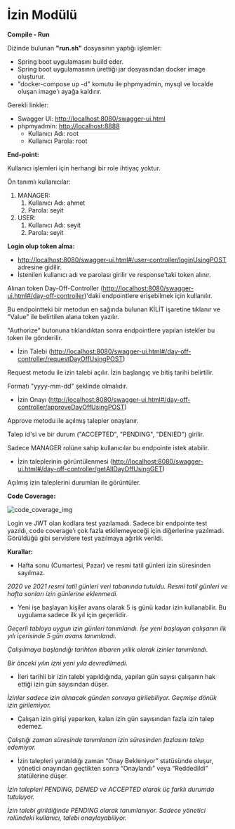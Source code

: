 # İzin Modülü

**Compile - Run**

Dizinde bulunan **"run.sh"** dosyasının yaptığı işlemler:

- Spring boot uygulamasını build eder.
- Spring boot uygulamasının ürettiği jar dosyasından docker image oluşturur.
- "docker-compose up -d" komutu ile phpmyadmin, mysql ve localde oluşan image'ı ayağa kaldırır.

Gerekli linkler:

- Swagger UI: <http://localhost:8080/swagger-ui.html>
- phpmyadmin: <http://localhost:8888>
  - Kullanıcı Adı: root
  - Kullanıcı Parola: root

**End-point:**

Kullanıcı işlemleri için herhangi bir role ihtiyaç yoktur.

Ön tanımlı kullanıcılar:

1. MANAGER: 
   1. Kullanıcı Adı: ahmet
   1. Parola: seyit
1. USER:
   1. Kullanıcı Adı: seyit
   1. Parola: seyit

**Login olup token alma:** 

- <http://localhost:8080/swagger-ui.html#/user-controller/loginUsingPOST> adresine gidilir.
- İstenilen kullanıcı adı ve parolası girilir ve response’taki token alınır.

Alınan token Day-Off-Controller (<http://localhost:8080/swagger-ui.html#/day-off-controller>)'daki endpointlere erişebilmek için kullanılır. 

Bu endpointteki bir metodun en sağında bulunan KİLİT işaretine tıklanır ve "Value" ile belirtilen alana token yazılır.

"Authorize" butonuna tıklandıktan sonra endpointlere yapılan istekler bu token ile gönderilir.



- İzin Talebi (<http://localhost:8080/swagger-ui.html#/day-off-controller/requestDayOffUsingPOST>)

Request metodu ile izin talebi açılır. İzin başlangıç ve bitiş tarihi belirtilir. 

Formatı "yyyy-mm-dd" şeklinde olmalıdır.

- İzin Onayı (<http://localhost:8080/swagger-ui.html#/day-off-controller/approveDayOffUsingPOST>)

Approve metodu ile açılmış talepler onaylanır. 

Talep id'si ve bir durum ("ACCEPTED", "PENDING", "DENIED") girilir.

Sadece MANAGER rolüne sahip kullanıcılar bu endpointe istek atabilir.

- İzin taleplerinin görüntülenmesi (<http://localhost:8080/swagger-ui.html#/day-off-controller/getAllDayOffUsingGET>)

Açılmış izin taleplerini durumları ile görüntüler.

**Code Coverage:**

![code_coverage_img](https://user-images.githubusercontent.com/62589488/109430175-01e8d180-7a11-11eb-9e5a-60a861f1f518.jpg)


Login ve JWT olan kodlara test yazılamadı. Sadece bir endpointe test yazıldı, code coverage’ı çok fazla etkilemeyeceği için diğerlerine yazılmadı. Görüldüğü gibi servislere test yazılmaya ağırlık verildi.  

**Kurallar:**

- Hafta sonu (Cumartesi, Pazar) ve resmi tatil günleri izin süresinden sayılmaz.

*2020 ve 2021 resmi tatil günleri veri tabanında tutuldu. Resmi tatil günleri ve hafta sonları izin günlerine eklenmedi.*

- Yeni işe başlayan kişiler avans olarak 5 iş günü kadar izin kullanabilir. Bu uygulama sadece ilk yıl için geçerlidir.

*Geçerli tabloya uygun izin günleri tanımlandı. İşe yeni başlayan çalışanın ilk yılı içerisinde 5 gün avans tanımlandı.*

*Çalışılmaya başlandığı tarihten itibaren yıllık olarak izinler tanımlandı.*

*Bir önceki yılın izni yeni yıla devredilmedi.*

- İleri tarihli bir izin talebi yapıldığında, yapılan gün sayısı çalışanın hak ettiği izin gün sayısından düşer.

*İzinler sadece izin alınacak günden sonraya girilebiliyor. Geçmişe dönük izin girilemiyor.*

- Çalışan izin girişi yaparken, kalan izin gün sayısından fazla izin talep edemez.

*Çalıştığı zaman süresinde tanımlanan izin süresinden fazlasını talep edemiyor.*

- İzin talepleri yaratıldığı zaman “Onay Bekleniyor” statüsünde oluşur, yönetici onayından geçtikten sonra “Onaylandı” veya “Reddedildi” statülerine düşer.

*İzin talepleri PENDING, DENIED ve ACCEPTED olarak üç farklı durumda tutuluyor.*

*İzin talebi girildiğinde PENDING olarak tanımlanıyor. Sadece yönetici rolündeki kullanıcı, talebi onaylayabiliyor.*
